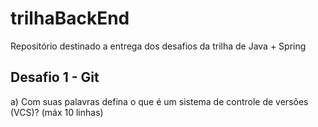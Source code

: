 # trilhaBackEnd
Repositório destinado a entrega dos desafios da trilha de Java + Spring

## Desafio 1 - Git

a) Com suas palavras defina o que é um sistema de controle de versões (VCS)? (máx 10 linhas) 




